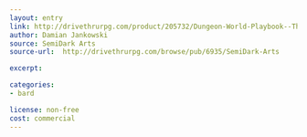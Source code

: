 ```yaml
---
layout: entry
link: http://drivethrurpg.com/product/205732/Dungeon-World-Playbook--The-Master-Painter
author: Damian Jankowski
source: SemiDark Arts
source-url:  http://drivethrurpg.com/browse/pub/6935/SemiDark-Arts

excerpt:

categories:
- bard

license: non-free
cost: commercial
---
```

